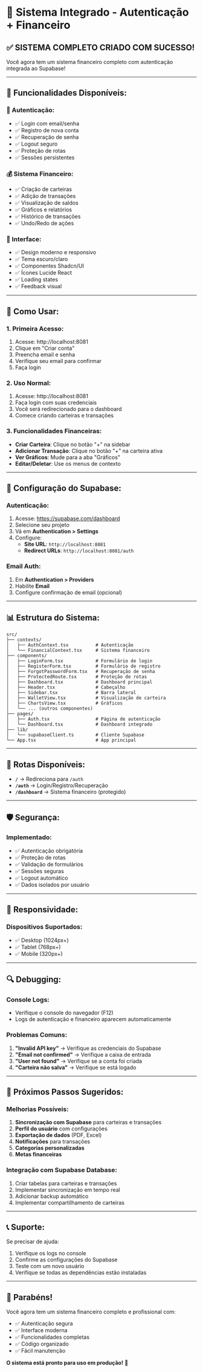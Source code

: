 # 🎉 Sistema Integrado - Autenticação + Financeiro

## ✅ **SISTEMA COMPLETO CRIADO COM SUCESSO!**

Você agora tem um sistema financeiro completo com autenticação integrada ao Supabase!

---

## 🚀 **Funcionalidades Disponíveis:**

### **🔐 Autenticação:**
- ✅ Login com email/senha
- ✅ Registro de nova conta
- ✅ Recuperação de senha
- ✅ Logout seguro
- ✅ Proteção de rotas
- ✅ Sessões persistentes

### **💰 Sistema Financeiro:**
- ✅ Criação de carteiras
- ✅ Adição de transações
- ✅ Visualização de saldos
- ✅ Gráficos e relatórios
- ✅ Histórico de transações
- ✅ Undo/Redo de ações

### **🎨 Interface:**
- ✅ Design moderno e responsivo
- ✅ Tema escuro/claro
- ✅ Componentes Shadcn/UI
- ✅ Ícones Lucide React
- ✅ Loading states
- ✅ Feedback visual

---

## 📱 **Como Usar:**

### **1. Primeira Acesso:**
1. Acesse: http://localhost:8081
2. Clique em "Criar conta"
3. Preencha email e senha
4. Verifique seu email para confirmar
5. Faça login

### **2. Uso Normal:**
1. Acesse: http://localhost:8081
2. Faça login com suas credenciais
3. Você será redirecionado para o dashboard
4. Comece criando carteiras e transações

### **3. Funcionalidades Financeiras:**
- **Criar Carteira**: Clique no botão "+" na sidebar
- **Adicionar Transação**: Clique no botão "+" na carteira ativa
- **Ver Gráficos**: Mude para a aba "Gráficos"
- **Editar/Deletar**: Use os menus de contexto

---

## 🔧 **Configuração do Supabase:**

### **Autenticação:**
1. Acesse: https://supabase.com/dashboard
2. Selecione seu projeto
3. Vá em **Authentication > Settings**
4. Configure:
   - **Site URL**: `http://localhost:8081`
   - **Redirect URLs**: `http://localhost:8081/auth`

### **Email Auth:**
1. Em **Authentication > Providers**
2. Habilite **Email**
3. Configure confirmação de email (opcional)

---

## 📊 **Estrutura do Sistema:**

```
src/
├── contexts/
│   ├── AuthContext.tsx          # Autenticação
│   └── FinancialContext.tsx     # Sistema financeiro
├── components/
│   ├── LoginForm.tsx            # Formulário de login
│   ├── RegisterForm.tsx         # Formulário de registro
│   ├── ForgotPasswordForm.tsx   # Recuperação de senha
│   ├── ProtectedRoute.tsx       # Proteção de rotas
│   ├── Dashboard.tsx            # Dashboard principal
│   ├── Header.tsx               # Cabeçalho
│   ├── Sidebar.tsx              # Barra lateral
│   ├── WalletView.tsx           # Visualização de carteira
│   ├── ChartsView.tsx           # Gráficos
│   └── ... (outros componentes)
├── pages/
│   ├── Auth.tsx                 # Página de autenticação
│   └── Dashboard.tsx            # Dashboard integrado
├── lib/
│   └── supabaseClient.ts        # Cliente Supabase
└── App.tsx                      # App principal
```

---

## 🎯 **Rotas Disponíveis:**

- **`/`** → Redireciona para `/auth`
- **`/auth`** → Login/Registro/Recuperação
- **`/dashboard`** → Sistema financeiro (protegido)

---

## 🛡️ **Segurança:**

### **Implementado:**
- ✅ Autenticação obrigatória
- ✅ Proteção de rotas
- ✅ Validação de formulários
- ✅ Sessões seguras
- ✅ Logout automático
- ✅ Dados isolados por usuário

---

## 📱 **Responsividade:**

### **Dispositivos Suportados:**
- ✅ Desktop (1024px+)
- ✅ Tablet (768px+)
- ✅ Mobile (320px+)

---

## 🔍 **Debugging:**

### **Console Logs:**
- Verifique o console do navegador (F12)
- Logs de autenticação e financeiro aparecem automaticamente

### **Problemas Comuns:**
1. **"Invalid API key"** → Verifique as credenciais do Supabase
2. **"Email not confirmed"** → Verifique a caixa de entrada
3. **"User not found"** → Verifique se a conta foi criada
4. **"Carteira não salva"** → Verifique se está logado

---

## 🚀 **Próximos Passos Sugeridos:**

### **Melhorias Possíveis:**
1. **Sincronização com Supabase** para carteiras e transações
2. **Perfil do usuário** com configurações
3. **Exportação de dados** (PDF, Excel)
4. **Notificações** para transações
5. **Categorias personalizadas**
6. **Metas financeiras**

### **Integração com Supabase Database:**
1. Criar tabelas para carteiras e transações
2. Implementar sincronização em tempo real
3. Adicionar backup automático
4. Implementar compartilhamento de carteiras

---

## 📞 **Suporte:**

Se precisar de ajuda:
1. Verifique os logs no console
2. Confirme as configurações do Supabase
3. Teste com um novo usuário
4. Verifique se todas as dependências estão instaladas

---

## 🎉 **Parabéns!**

Você agora tem um sistema financeiro completo e profissional com:
- ✅ Autenticação segura
- ✅ Interface moderna
- ✅ Funcionalidades completas
- ✅ Código organizado
- ✅ Fácil manutenção

**O sistema está pronto para uso em produção!** 🚀 